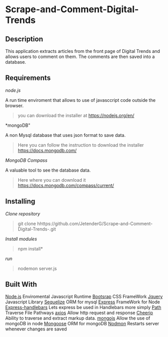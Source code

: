 Scrape-and-Comment-Digital-Trends
====

Description 
-----
 This application extracts articles from the front page of Digital Trends and allows users to comment on them. The comments are then saved into a database.

 Requirements
 -------
*node.js*

A run time enviroment that allows to use of javasccript code outside the browser.

> you can download the installer  at https://nodejs.org/en/

*mongoDB"

A non Mysql database that uses json format to save data.

> Here you can follow the instruction to download the installer https://docs.mongodb.com/

*MongoDB Compass*

A valuable tool to see the database data.

>Here where you can download it https://docs.mongodb.com/compass/current/


Installing
---------

*Clone repository*

>git clone hhttps://github.com/JetenderG/Scrape-and-Comment-Digital-Trends-.git

*Install modules*

>npm install*

*run*

>nodemon server.js

Built With
---------

[Node.js](https://nodejs.org/en/) Enviromental Javascript Runtime
[Bootsrap](https://getbootstrap.com/) CSS FrameWork
[Jquery](https://jquery.com/) Javascript Library
[Sequelize](https://www.npmjs.com/package/sequelize) ORM for mysql
[Express](https://www.npmjs.com/package/express) FrameWork for Node
[Express-handlebars](https://www.npmjs.com/package/express-handlebars) Lets express be used in Handlebars more simply
[Path](https://www.npmjs.com/package/path) Traverse File Pathways
[axios](https://www.npmjs.com/package/axios) Allow http request and response
[Cheerio](https://www.npmjs.com/package/cheerio) Ability  to traverse  and extract markup data.
[mongojs](https://www.npmjs.com/package/mongojs) Allow the use of mongoDB in node
[Mongoose](https://www.npmjs.com/package/mongojs) ORM for mongoDB
[Nodmon](https://www.npmjs.com/package/nodemon) Restarts server whenever changes are saved